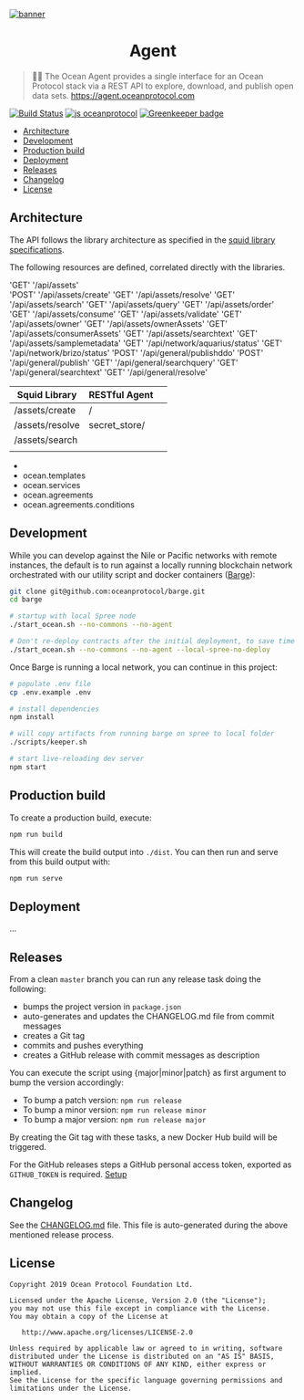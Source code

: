 [![banner](https://raw.githubusercontent.com/oceanprotocol/art/master/github/repo-banner%402x.png)](https://oceanprotocol.com)

<h1 align="center">Agent</h1>

> 🏄‍♀️ The Ocean Agent provides a single interface for an Ocean Protocol stack via a REST API to explore, download, and publish open data sets.
> https://agent.oceanprotocol.com

[![Build Status](https://flat.badgen.net/travis/oceanprotocol/agent?icon=travis)](https://travis-ci.com/oceanprotocol/agent)
[![js oceanprotocol](https://flat.badgen.net/badge/js/oceanprotocol/7b1173)](https://github.com/oceanprotocol/eslint-config-oceanprotocol) [![Greenkeeper badge](https://badges.greenkeeper.io/oceanprotocol/agent.svg)](https://greenkeeper.io/)

- [Architecture](#architecture)
- [Development](#development)
- [Production build](#production-build)
- [Deployment](#deployment)
- [Releases](#releases)
- [Changelog](#changelog)
- [License](#license)

## Architecture

The API follows the library architecture as specified in the [squid library specifications](https://github.com/oceanprotocol/dev-ocean/blob/master/doc/architecture/squid-specs/squid-spec_v0.3.md).

The following resources are defined, correlated directly with the libraries. 

'GET' '/api/assets'                                 
'POST' '/api/assets/create'
'GET' '/api/assets/resolve'
'GET' '/api/assets/search'
'GET' '/api/assets/query'
'GET' '/api/assets/order'
'GET' '/api/assets/consume'
'GET' '/api/assets/validate'
'GET' '/api/assets/owner'
'GET' '/api/assets/ownerAssets'
'GET' '/api/assets/consumerAssets'
'GET' '/api/assets/searchtext'
'GET' '/api/assets/samplemetadata'
'GET' '/api/network/aquarius/status'
'GET' '/api/network/brizo/status'
'POST' '/api/general/publishddo'
'POST' '/api/general/publish'
'GET' '/api/general/searchquery'
'GET' '/api/general/searchtext'
'GET' '/api/general/resolve'



| Squid Library   | RESTful Agent |      |
| --------------- | ------------- | ---- |
| /assets/create  | /             |      |
| /assets/resolve | secret_store/ |      |
| /assets/search  |               |      |
|                 |               |      |



- 
- ocean.templates
- ocean.services
- ocean.agreements
- ocean.agreements.conditions

## Development

While you can develop against the Nile or Pacific networks with remote instances, the default is to run against a locally running blockchain network orchestrated with our utility script and docker containers ([Barge](https://github.com/oceanprotocol/barge)):

```bash
git clone git@github.com:oceanprotocol/barge.git
cd barge

# startup with local Spree node
./start_ocean.sh --no-commons --no-agent 

# Don't re-deploy contracts after the initial deployment, to save time
./start_ocean.sh --no-commons --no-agent --local-spree-no-deploy
```

Once Barge is running a local network, you can continue in this project:

```bash
# populate .env file
cp .env.example .env

# install dependencies
npm install

# will copy artifacts from running barge on spree to local folder
./scripts/keeper.sh

# start live-reloading dev server
npm start
```

## Production build

To create a production build, execute:

```bash
npm run build
```

This will create the build output into `./dist`. You can then run and serve from this build output with:

```bash
npm run serve
```

## Deployment

...

## Releases

From a clean `master` branch you can run any release task doing the following:

- bumps the project version in `package.json`
- auto-generates and updates the CHANGELOG.md file from commit messages
- creates a Git tag
- commits and pushes everything
- creates a GitHub release with commit messages as description

You can execute the script using {major|minor|patch} as first argument to bump the version accordingly:

- To bump a patch version: `npm run release`
- To bump a minor version: `npm run release minor`
- To bump a major version: `npm run release major`

By creating the Git tag with these tasks, a new Docker Hub build will be triggered.

For the GitHub releases steps a GitHub personal access token, exported as `GITHUB_TOKEN` is required. [Setup](https://github.com/release-it/release-it#github-releases)

## Changelog

See the [CHANGELOG.md](./CHANGELOG.md) file. This file is auto-generated during the above mentioned release process.

## License

```
Copyright 2019 Ocean Protocol Foundation Ltd.

Licensed under the Apache License, Version 2.0 (the "License");
you may not use this file except in compliance with the License.
You may obtain a copy of the License at

   http://www.apache.org/licenses/LICENSE-2.0

Unless required by applicable law or agreed to in writing, software
distributed under the License is distributed on an "AS IS" BASIS,
WITHOUT WARRANTIES OR CONDITIONS OF ANY KIND, either express or implied.
See the License for the specific language governing permissions and
limitations under the License.
```
